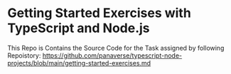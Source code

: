 # Getting Started Exercises with TypeScript and Node.js
 
This Repo is Contains the Source Code for the Task assigned by following Repoistory: 
https://github.com/panaverse/typescript-node-projects/blob/main/getting-started-exercises.md 
